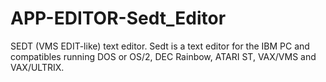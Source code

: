 # APP-EDITOR-Sedt_Editor
SEDT (VMS EDIT-like) text editor. Sedt is a text editor for the IBM PC and compatibles running DOS or OS/2, DEC Rainbow, ATARI ST, VAX/VMS and VAX/ULTRIX. 
